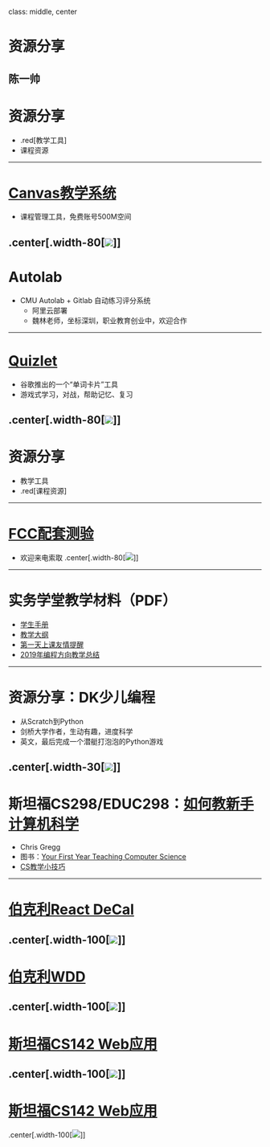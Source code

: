 class: middle, center

# 资源分享

陈一帅
---
# 资源分享
- .red[教学工具]
- 课程资源
---
# [Canvas教学系统](https://canvas.instructure.com/login/canvas)
- 课程管理工具，免费账号500M空间

.center[.width-80[![](./figures/share/canvas1.png)]]
---
# Autolab
- CMU Autolab + Gitlab 自动练习评分系统
  - 阿里云部署
  - 魏林老师，坐标深圳，职业教育创业中，欢迎合作
---
# [Quizlet](https://quizlet.com/class/13272136/)
- 谷歌推出的一个“单词卡片”工具
- 游戏式学习，对战，帮助记忆、复习

.center[.width-80[![](./figures/share/quizlet.png)]]
---
# 资源分享
- 教学工具
- .red[课程资源]
---
# [FCC配套测验](https://admin.kaoshixing.com/examadmin/admin/exam_mgr_new)
- 欢迎来电索取
.center[.width-80[![](./figures/share/kaoshixin.png)]]
---
# 实务学堂教学材料（PDF）
- [学生手册](../doc/实务学堂CS学生手册（2020）.pdf)
- [教学大纲](../doc/实务学堂Web教学大纲（2020）.pdf)
- [第一天上课友情提醒](../doc/上课第一天.pdf)
- [2019年编程方向教学总结](../doc/编程小结v4.5.pdf)
---
# 资源分享：DK少儿编程
- 从Scratch到Python
- 剑桥大学作者，生动有趣，进度科学
- 英文，最后完成一个潜艇打泡泡的Python游戏

.center[.width-30[![](./figures/share/dkcoding.jpeg)]]
---
# 斯坦福CS298/EDUC298：[如何教新手计算机科学](http://cs298.stanford.edu/)
- Chris Gregg
- 图书：[Your First Year Teaching Computer Science​](https://web.stanford.edu/class/cs298/cgi-bin/course-reader/)
- [CS教学小技巧](http://CSTeachingTips.org)
---
# [伯克利React DeCal](https://portal.reactdecal.org/semesters/1)
.center[.width-100[![](./figures/share/react.png)]]
---
# [伯克利WDD](https://wdd.io/resources/)
.center[.width-100[![](./figures/share/wdd.png)]]
---
# [斯坦福CS142 Web应用](https://web.stanford.edu/class/cs142/lectures.html)
.center[.width-100[![](./figures/share/cs142a.png)]]
---
# [斯坦福CS142 Web应用](https://web.stanford.edu/class/cs142/lectures.html)
.center[.width-100[![](./figures/share/cs142b.png)]]

<!-- - 新闻：https://chinese.freecodecamp.org/news/
- 社区概览：https://chinese.freecodecamp.org/forum/t/topic/250
- https://beta.freecodecamp.com/
- 42school -->
